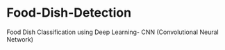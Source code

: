 # Food-Dish-Detection
Food Dish Classification using Deep Learning- CNN (Convolutional Neural Network)
